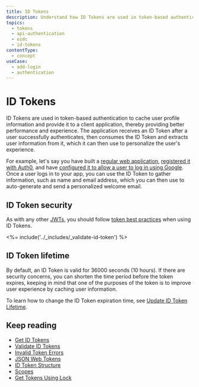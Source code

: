 ```yaml
---
title: ID Tokens
description: Understand how ID Tokens are used in token-based authentication to cache user profile information and provide it to a client application.  
topics:
  - tokens
  - api-authentication
  - oidc
  - id-tokens
contentType:
  - concept
useCase:
  - add-login
  - authentication
---
```

# ID Tokens

ID Tokens are used in token-based authentication to cache user profile information and provide it to a client application, thereby providing better performance and experience. The application receives an ID Token after a user successfully authenticates, then consumes the ID Token and extracts user information from it, which it can then use to personalize the user's experience.

For example, let's say you have built a [regular web application](/applications), [registered it with Auth0](/dashboard/guides/applications/register-app-regular-web), and have [configured it to allow a user to log in using Google](/connections/social/google). Once a user logs in to your app, you can use the ID Token to gather information, such as name and email address, which you can then use to auto-generate and send a personalized welcome email.

## ID Token security

As with any other [JWTs](/tokens/concepts/jwts#security), you should follow [token best practices](/best-practices/token-best-practices) when using ID Tokens.

<%= include('../_includes/_validate-id-token') %>

## ID Token lifetime

By default, an ID Token is valid for 36000 seconds (10 hours). If there are security concerns, you can shorten the time period before the token expires, keeping in mind that one of the purposes of the token is to improve user experience by caching user information. 

To learn how to change the ID Token expiration time, see [Update ID Token Lifetime](/dashboard/guides/applications/update-token-lifetime).

## Keep reading

* [Get ID Tokens](/tokens/guides/get-id-tokens)
* [Validate ID Tokens](/tokens/guides/validate-id-tokens)
* [Invalid Token Errors](/troubleshoot/references/invalid-token)
* [JSON Web Tokens](/tokens/concepts/jwts)
* [ID Token Structure](/tokens/references/id-token-structure)
* [Scopes](/scopes)
* [Get Tokens Using Lock](/libraries/lock#implementing-lock)
